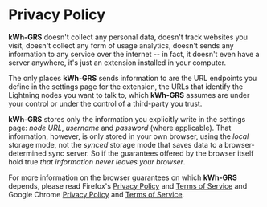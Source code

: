 Privacy Policy
==============

**kWh-GRS** doesn't collect any personal data, doesn't track websites you visit, doesn't collect any form of usage analytics, doesn't sends any information to any service over the internet -- in fact, it doesn't even have a server anywhere, it's just an extension installed in your computer.

The only places **kWh-GRS** sends information to are the URL endpoints you define in the settings page for the extension, the URLs that identify the Lightning nodes you want to talk to, which **kWh-GRS** assumes are under your control or under the control of a third-party you trust.

**kWh-GRS** stores only the information you explicitly write in the settings page: _node URL_, _username_ and _password_ (where applicable). That information, however, is only stored in your own browser, using the _local_ storage mode, not the _synced_ storage mode that saves data to a browser-determined sync server. So if the guarantees offered by the browser itself hold true _that information never leaves your browser_.

For more information on the browser guarantees on which **kWh-GRS** depends, please read Firefox's [Privacy Policy](https://www.mozilla.org/en-US/privacy/websites/) and [Terms of Service](https://www.mozilla.org/en-US/about/legal/terms/mozilla/) and Google Chrome [Privacy Policy](https://policies.google.com/privacy) and [Terms of Service](https://ssl.gstatic.com/chrome/webstore/intl/en-US/gallery_tos.html).
